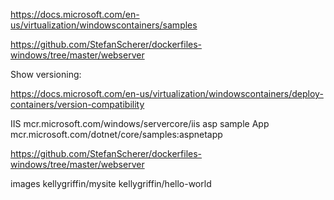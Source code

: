 

https://docs.microsoft.com/en-us/virtualization/windowscontainers/samples

https://github.com/StefanScherer/dockerfiles-windows/tree/master/webserver

Show versioning:

https://docs.microsoft.com/en-us/virtualization/windowscontainers/deploy-containers/version-compatibility

IIS
mcr.microsoft.com/windows/servercore/iis
asp sample App
mcr.microsoft.com/dotnet/core/samples:aspnetapp

https://github.com/StefanScherer/dockerfiles-windows/tree/master/webserver


images
kellygriffin/mysite
kellygriffin/hello-world




